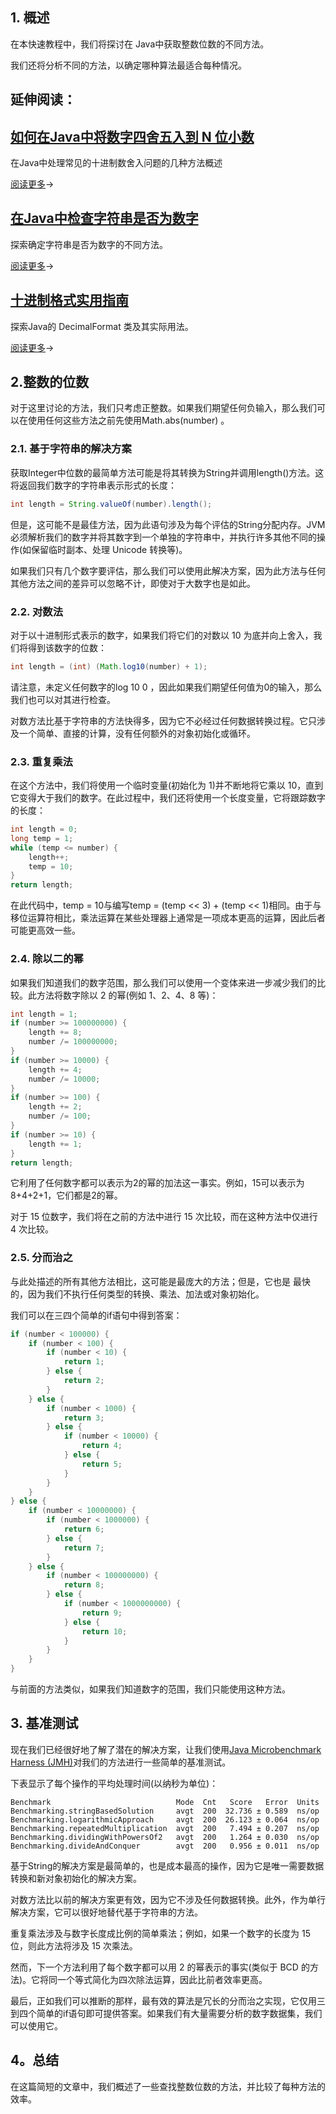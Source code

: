 ## 1. 概述

在本快速教程中，我们将探讨在 Java中获取整数位数的不同方法。

我们还将分析不同的方法，以确定哪种算法最适合每种情况。

## 延伸阅读：

## [如何在Java中将数字四舍五入到 N 位小数](https://www.baeldung.com/java-round-decimal-number)

在Java中处理常见的十进制数舍入问题的几种方法概述

[阅读更多](https://www.baeldung.com/java-round-decimal-number)→

## [在Java中检查字符串是否为数字](https://www.baeldung.com/java-check-string-number)

探索确定字符串是否为数字的不同方法。

[阅读更多](https://www.baeldung.com/java-check-string-number)→

## [十进制格式实用指南](https://www.baeldung.com/java-decimalformat)

探索Java的 DecimalFormat 类及其实际用法。

[阅读更多](https://www.baeldung.com/java-decimalformat)→

## 2.整数的位数

对于这里讨论的方法，我们只考虑正整数。如果我们期望任何负输入，那么我们可以在使用任何这些方法之前先使用Math.abs(number) 。

### 2.1. 基于字符串的解决方案

获取Integer中位数的最简单方法可能是将其转换为String并调用length()方法。这将返回我们数字的字符串表示形式的长度：

```java
int length = String.valueOf(number).length();
```

但是，这可能不是最佳方法，因为此语句涉及为每个评估的String分配内存。JVM 必须解析我们的数字并将其数字到一个单独的字符串中，并执行许多其他不同的操作(如保留临时副本、处理 Unicode 转换等)。

如果我们只有几个数字要评估，那么我们可以使用此解决方案，因为此方法与任何其他方法之间的差异可以忽略不计，即使对于大数字也是如此。

### 2.2. 对数法

对于以十进制形式表示的数字，如果我们将它们的对数以 10 为底并向上舍入，我们将得到该数字的位数：

```java
int length = (int) (Math.log10(number) + 1);
```

请注意，未定义任何数字的log 10 0 ，因此如果我们期望任何值为0的输入，那么我们也可以对其进行检查。

对数方法比基于字符串的方法快得多，因为它不必经过任何数据转换过程。它只涉及一个简单、直接的计算，没有任何额外的对象初始化或循环。

### 2.3. 重复乘法

在这个方法中，我们将使用一个临时变量(初始化为 1)并不断地将它乘以 10，直到它变得大于我们的数字。在此过程中，我们还将使用一个长度变量，它将跟踪数字的长度：

```java
int length = 0;
long temp = 1;
while (temp <= number) {
    length++;
    temp = 10;
}
return length;
```

在此代码中，temp = 10与编写temp = (temp << 3) + (temp << 1)相同。由于与移位运算符相比，乘法运算在某些处理器上通常是一项成本更高的运算，因此后者可能更高效一些。

### 2.4. 除以二的幂

如果我们知道我们的数字范围，那么我们可以使用一个变体来进一步减少我们的比较。此方法将数字除以 2 的幂(例如 1、2、4、8 等)：

```java
int length = 1;
if (number >= 100000000) {
    length += 8;
    number /= 100000000;
}
if (number >= 10000) {
    length += 4;
    number /= 10000;
}
if (number >= 100) {
    length += 2;
    number /= 100;
}
if (number >= 10) {
    length += 1;
}
return length;
```

它利用了任何数字都可以表示为2的幂的加法这一事实。例如，15可以表示为8+4+2+1，它们都是2的幂。

对于 15 位数字，我们将在之前的方法中进行 15 次比较，而在这种方法中仅进行 4 次比较。

### 2.5. 分而治之

与此处描述的所有其他方法相比，这可能是最庞大的方法；但是，它也是 最快的，因为我们不执行任何类型的转换、乘法、加法或对象初始化。

我们可以在三四个简单的if语句中得到答案：

```java
if (number < 100000) {
    if (number < 100) {
        if (number < 10) {
            return 1;
        } else {
            return 2;
        }
    } else {
        if (number < 1000) {
            return 3;
        } else {
            if (number < 10000) {
                return 4;
            } else {
                return 5;
            }
        }
    }
} else {
    if (number < 10000000) {
        if (number < 1000000) {
            return 6;
        } else {
            return 7;
        }
    } else {
        if (number < 100000000) {
            return 8;
        } else {
            if (number < 1000000000) {
                return 9;
            } else {
                return 10;
            }
        }
    }
}
```

与前面的方法类似，如果我们知道数字的范围，我们只能使用这种方法。

## 3. 基准测试

现在我们已经很好地了解了潜在的解决方案，让我们使用[Java Microbenchmark Harness (JMH)](https://www.baeldung.com/java-microbenchmark-harness)对我们的方法进行一些简单的基准测试。

下表显示了每个操作的平均处理时间(以纳秒为单位)：

```plaintext
Benchmark                            Mode  Cnt   Score   Error  Units
Benchmarking.stringBasedSolution     avgt  200  32.736 ± 0.589  ns/op
Benchmarking.logarithmicApproach     avgt  200  26.123 ± 0.064  ns/op
Benchmarking.repeatedMultiplication  avgt  200   7.494 ± 0.207  ns/op
Benchmarking.dividingWithPowersOf2   avgt  200   1.264 ± 0.030  ns/op
Benchmarking.divideAndConquer        avgt  200   0.956 ± 0.011  ns/op
```

基于String的解决方案是最简单的，也是成本最高的操作，因为它是唯一需要数据转换和新对象初始化的解决方案。

对数方法比以前的解决方案更有效，因为它不涉及任何数据转换。此外，作为单行解决方案，它可以很好地替代基于字符串的方法。

重复乘法涉及与数字长度成比例的简单乘法；例如，如果一个数字的长度为 15 位，则此方法将涉及 15 次乘法。

然而，下一个方法利用了每个数字都可以用 2 的幂表示的事实(类似于 BCD 的方法)。它将同一个等式简化为四次除法运算，因此比前者效率更高。

最后，正如我们可以推断的那样，最有效的算法是冗长的分而治之实现，它仅用三到四个简单的if语句即可提供答案。如果我们有大量需要分析的数字数据集，我们可以使用它。

## 4。总结

在这篇简短的文章中，我们概述了一些查找整数位数的方法，并比较了每种方法的效率。